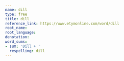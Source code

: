 ```yaml
---
name: dill
type: free
title: dill
reference_link: https://www.etymonline.com/word/dill
root_name: 
root_language: 
denotation: 
word_sums:
- sum: 'Dill + '
  respelling: dill
---
```

